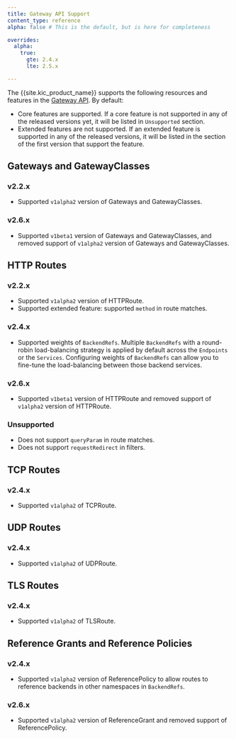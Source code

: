 ```yaml
---
title: Gateway API Support
content_type: reference
alpha: false # This is the default, but is here for completeness

overrides:
  alpha:
    true:
      gte: 2.4.x
      lte: 2.5.x

---
```


The {{site.kic_product_name}} supports the following resources and features in the
[Gateway API](https://gateway-api.sigs.k8s.io/). By default:

- Core features are supported. If a core feature is not supported in any
  of the released versions yet, it will be listed in `Unsupported` section.
- Extended features are not supported. If an extended feature is supported in 
  any of the released versions, it will be listed in the section of the 
  first version that support the feature.

## Gateways and GatewayClasses

### v2.2.x

- Supported `v1alpha2` version of Gateways and GatewayClasses.

### v2.6.x

- Supported `v1beta1` version of Gateways and GatewayClasses, and removed support of `v1alpha2` version of Gateways and GatewayClasses.

## HTTP Routes

### v2.2.x

- Supported `v1alpha2` version of HTTPRoute.
- Supported extended feature: supported `method` in route matches.

### v2.4.x

- Supported weights of `BackendRefs`. Multiple `BackendRefs` with a round-robin load-balancing strategy 
  is applied by default across the `Endpoints` or the `Services`. Configuring weights of `BackendRefs`
  can allow you to fine-tune the load-balancing between those backend services.

### v2.6.x

- Supported `v1beta1` version of HTTPRoute and removed support of `v1alpha2` version of HTTPRoute.

### Unsupported
- Does not support `queryParam` in route matches.
- Does not support `requestRedirect` in filters.

## TCP Routes

### v2.4.x

- Supported `v1alpha2` of TCPRoute.

## UDP Routes

### v2.4.x

- Supported `v1alpha2` of UDPRoute.

## TLS Routes

### v2.4.x

- Supported `v1alpha2` of TLSRoute.

## Reference Grants and Reference Policies

### v2.4.x

- Supported `v1alpha2` version of ReferencePolicy to allow routes to
  reference backends in other namespaces in `BackendRefs`.

### v2.6.x

- Supported `v1alpha2` version of ReferenceGrant and removed support of ReferencePolicy.

